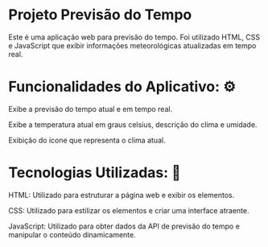 # Projeto Previsão do Tempo

Este é uma aplicação web para previsão do tempo. Foi utilizado HTML, CSS e JavaScript que exibir informações meteorológicas atualizadas em tempo real.

# Funcionalidades do Aplicativo: ⚙️


Exibe a previsão do tempo atual e em tempo real.

Exibe a temperatura atual em graus celsius, descrição do clima e umidade.

Exibição do ícone que representa o clima atual.



# Tecnologias Utilizadas: 🧠


HTML: Utilizado para estruturar a página web e exibir os elementos.

CSS: Utilizado para estilizar os elementos e criar uma interface atraente.

JavaScript: Utilizado para obter dados da API de previsão do tempo e manipular o conteúdo dinamicamente.
